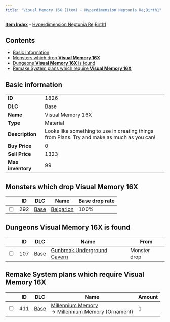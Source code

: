 ```yaml
---
title: "Visual Memory 16X (Item) - Hyperdimension Neptunia Re;Birth1"
---
```


[**Item Index**](/neptunia/rb1/item/index.html) - [Hyperdimension Neptunia Re;Birth1](/neptunia/rb1)

## Contents

- [Basic information](#basic-information)
- [Monsters which drop **Visual Memory 16X**](#monsters-which-drop-visual-memory-16x)
- [Dungeons **Visual Memory 16X** is found](#dungeons-visual-memory-16x-is-found)
- [Remake System plans which require **Visual Memory 16X**](#remake-system-plans-which-require-visual-memory-16x)

## Basic information

|   |   |
| -- | -- |
| **ID** | 1826 |
| **DLC** | [Base](/neptunia/rb1/dlc/1-base.html) |
| **Name** | Visual Memory 16X |
| **Type** | Material |
| **Description** | Looks like something to use in creating things from Plans. Try and make as much as you can! |
| **Buy Price** | 0 |
| **Sell Price** | 1323 |
| **Max inventory** | 99 |

## Monsters which drop **Visual Memory 16X**

|    | ID | DLC | Name | Base drop rate |
| -- | -- | --- | ---- | -------------- |
| <input type="checkbox" id="rb1-monster-1-292" class="trackbox" /> | 292 | [Base](/neptunia/rb1/dlc/1-base.html) | [Belgarion](/neptunia/rb1/monster/1-292-belgarion.html) | 100% |

## Dungeons **Visual Memory 16X** is found

|    | ID | DLC | Name | From |
| -- | -- | --- | ---- | ---- |
| <input type="checkbox" id="rb1-dungeon-1-107" class="trackbox" /> | 107 | [Base](/neptunia/rb1/dlc/1-base.html) | [Gunbreak Underground Cavern](/neptunia/rb1/dungeon/1-107-gunbreak-underground-cavern.html) | Monster drop |

## Remake System plans which require **Visual Memory 16X**

|    | ID | DLC | Name | Amount |
| -- | -- | --- | ---- | ------ |
| <input type="checkbox" id="rb1-remake-1-411" class="trackbox" /> | 411 | [Base](/neptunia/rb1/dlc/1-base.html) | [Millennium Memory](/neptunia/rb1/remake/1-411-millennium-memory.html)<br />→ [Millennium Memory](/neptunia/rb1/item/1-2737-millennium-memory.html) (Ornament) | 1 |